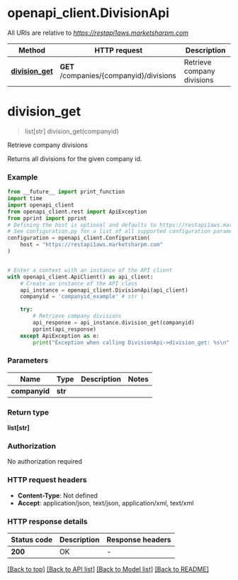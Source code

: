 # openapi_client.DivisionApi

All URIs are relative to *https://restapi1aws.marketsharpm.com*

Method | HTTP request | Description
------------- | ------------- | -------------
[**division_get**](DivisionApi.md#division_get) | **GET** /companies/{companyid}/divisions | Retrieve company divisions


# **division_get**
> list[str] division_get(companyid)

Retrieve company divisions

Returns all divisions for the given company id.

### Example

```python
from __future__ import print_function
import time
import openapi_client
from openapi_client.rest import ApiException
from pprint import pprint
# Defining the host is optional and defaults to https://restapi1aws.marketsharpm.com
# See configuration.py for a list of all supported configuration parameters.
configuration = openapi_client.Configuration(
    host = "https://restapi1aws.marketsharpm.com"
)


# Enter a context with an instance of the API client
with openapi_client.ApiClient() as api_client:
    # Create an instance of the API class
    api_instance = openapi_client.DivisionApi(api_client)
    companyid = 'companyid_example' # str | 

    try:
        # Retrieve company divisions
        api_response = api_instance.division_get(companyid)
        pprint(api_response)
    except ApiException as e:
        print("Exception when calling DivisionApi->division_get: %s\n" % e)
```

### Parameters

Name | Type | Description  | Notes
------------- | ------------- | ------------- | -------------
 **companyid** | **str**|  | 

### Return type

**list[str]**

### Authorization

No authorization required

### HTTP request headers

 - **Content-Type**: Not defined
 - **Accept**: application/json, text/json, application/xml, text/xml

### HTTP response details
| Status code | Description | Response headers |
|-------------|-------------|------------------|
**200** | OK |  -  |

[[Back to top]](#) [[Back to API list]](../README.md#documentation-for-api-endpoints) [[Back to Model list]](../README.md#documentation-for-models) [[Back to README]](../README.md)

